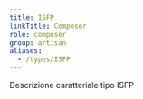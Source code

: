 ```yaml
---
title: ISFP
linkTitle: Composer
role: composer
group: artisan
aliases:
  - /types/ISFP
---
```

Descrizione caratteriale tipo ISFP